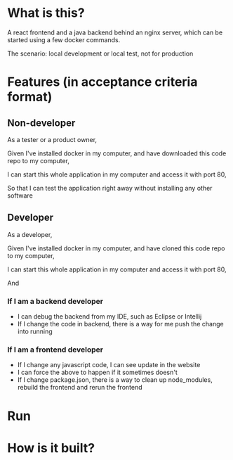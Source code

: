 # What is this?

A react frontend and a java backend behind an nginx server, which can be started using a few docker commands.

The scenario:  local development or local test, not for production

# Features (in acceptance criteria format)

## Non-developer
 
As a tester or a product owner, 

Given I've installed docker in my computer, and have downloaded this code repo to my computer, 
 
I can start this whole application in my computer and access it with port 80,

So that I can test the application right away without installing any other software

## Developer

As a developer, 

Given I've installed docker in my computer, and have cloned this code repo to my computer,
 
I can start this whole application in my computer and access it with port 80,

And

### If I am a backend developer
 
* I can debug the backend from my IDE, such as Eclipse or Intellij
* If I change the code in backend, there is a way for me push the change into running

### If I am a frontend developer
* If I change any javascript code, I can see update in the website 
* I can force the above to happen if it sometimes doesn't 
* If I change package.json, there is a way to clean up node_modules, rebuild the frontend and rerun the frontend


# Run




# How is it built? 